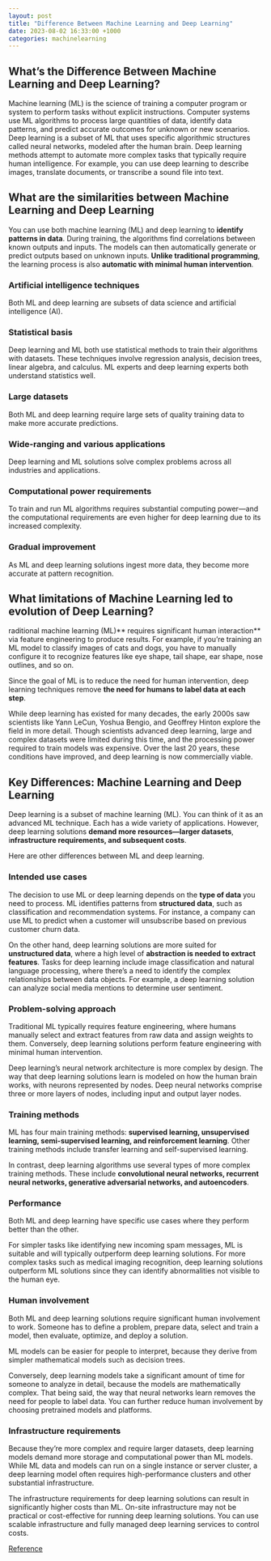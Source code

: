 ```yaml
---
layout: post
title: "Difference Between Machine Learning and Deep Learning"
date: 2023-08-02 16:33:00 +1000
categories: machinelearning 
---
```

## What’s the Difference Between Machine Learning and Deep Learning?
Machine learning (ML) is the science of training a computer program or system to perform tasks without explicit instructions. Computer systems use ML algorithms to process large quantities of data, identify data patterns, and predict accurate outcomes for unknown or new scenarios. Deep learning is a subset of ML that uses specific algorithmic structures called neural networks, modeled after the human brain. Deep learning methods attempt to automate more complex tasks that typically require human intelligence. For example, you can use deep learning to describe images, translate documents, or transcribe a sound file into text.

## What are the similarities between Machine Learning and Deep Learning
You can use both machine learning (ML) and deep learning to **identify patterns in data**. During training, the algorithms find correlations between known outputs and inputs. The models can then automatically generate or predict outputs based on unknown inputs. **Unlike traditional programming**, the learning process is also **automatic with minimal human intervention**.

### Artificial intelligence techniques
Both ML and deep learning are subsets of data science and artificial intelligence (AI).

### Statistical basis
Deep learning and ML both use statistical methods to train their algorithms with datasets. These techniques involve regression analysis, decision trees, linear algebra, and calculus. ML experts and deep learning experts both understand statistics well.

### Large datasets
Both ML and deep learning require large sets of quality training data to make more accurate predictions.

### Wide-ranging and various applications
Deep learning and ML solutions solve complex problems across all industries and applications.

### Computational power requirements
To train and run ML algorithms requires substantial computing power—and the computational requirements are even higher for deep learning due to its increased complexity.

### Gradual improvement
As ML and deep learning solutions ingest more data, they become more accurate at pattern recognition.

## What limitations of Machine Learning led to evolution of Deep Learning?
raditional machine learning (ML)** requires significant human interaction** via feature engineering to produce results. For example, if you’re training an ML model to classify images of cats and dogs, you have to manually configure it to recognize features like eye shape, tail shape, ear shape, nose outlines, and so on.

Since the goal of ML is to reduce the need for human intervention, deep learning techniques remove **the need for humans to label data at each step**.

While deep learning has existed for many decades, the early 2000s saw scientists like Yann LeCun, Yoshua Bengio, and Geoffrey Hinton explore the field in more detail. Though scientists advanced deep learning, large and complex datasets were limited during this time, and the processing power required to train models was expensive. Over the last 20 years, these conditions have improved, and deep learning is now commercially viable.

## Key Differences: Machine Learning and Deep Learning
Deep learning is a subset of machine learning (ML). You can think of it as an advanced ML technique. Each has a wide variety of applications. However, deep learning solutions **demand more resources—larger datasets**, i**nfrastructure requirements, and subsequent costs**.

Here are other differences between ML and deep learning.

### Intended use cases
The decision to use ML or deep learning depends on the **type of data** you need to process. ML identifies patterns from **structured data**, such as classification and recommendation systems. For instance, a company can use ML to predict when a customer will unsubscribe based on previous customer churn data. 

On the other hand, deep learning solutions are more suited for **unstructured data**, where a high level of **abstraction is needed to extract features**. Tasks for deep learning include image classification and natural language processing, where there’s a need to identify the complex relationships between data objects. For example, a deep learning solution can analyze social media mentions to determine user sentiment.

### Problem-solving approach
Traditional ML typically requires feature engineering, where humans manually select and extract features from raw data and assign weights to them. Conversely, deep learning solutions perform feature engineering with minimal human intervention.

Deep learning’s neural network architecture is more complex by design. The way that deep learning solutions learn is modeled on how the human brain works, with neurons represented by nodes. Deep neural networks comprise three or more layers of nodes, including input and output layer nodes.

### Training methods
ML has four main training methods: **supervised learning, unsupervised learning, semi-supervised learning, and reinforcement learning**. Other training methods include transfer learning and self-supervised learning.

In contrast, deep learning algorithms use several types of more complex training methods. These include **convolutional neural networks, recurrent neural networks, generative adversarial networks, and autoencoders**.

### Performance
Both ML and deep learning have specific use cases where they perform better than the other.

For simpler tasks like identifying new incoming spam messages, ML is suitable and will typically outperform deep learning solutions. For more complex tasks such as medical imaging recognition, deep learning solutions outperform ML solutions since they can identify abnormalities not visible to the human eye.

### Human involvement
Both ML and deep learning solutions require significant human involvement to work. Someone has to define a problem, prepare data, select and train a model, then evaluate, optimize, and deploy a solution.

ML models can be easier for people to interpret, because they derive from simpler mathematical models such as decision trees.

Conversely, deep learning models take a significant amount of time for someone to analyze in detail, because the models are mathematically complex. That being said, the way that neural networks learn removes the need for people to label data. You can further reduce human involvement by choosing pretrained models and platforms.

### Infrastructure requirements
Because they’re more complex and require larger datasets, deep learning models demand more storage and computational power than ML models. While ML data and models can run on a single instance or server cluster, a deep learning model often requires high-performance clusters and other substantial infrastructure.

The infrastructure requirements for deep learning solutions can result in significantly higher costs than ML. On-site infrastructure may not be practical or cost-effective for running deep learning solutions. You can use scalable infrastructure and fully managed deep learning services to control costs.

[Reference](https://aws.amazon.com/compare/the-difference-between-machine-learning-and-deep-learning/)